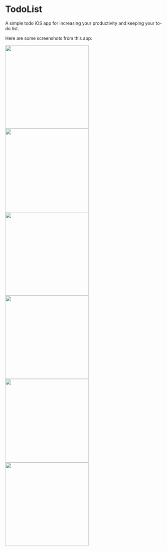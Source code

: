 # TodoList
A simple todo iOS app for increasing your productivity and keeping your to-do list.

Here are some screenshots from this app:
<p float="left">
  <img src="https://user-images.githubusercontent.com/37738870/147091588-a9a3298f-2f69-4aec-9160-65fcde5629dd.png" width="266" />
  <img src="https://user-images.githubusercontent.com/37738870/147091805-0e263ae9-b01c-48e5-8518-5e4beb446b4b.png" width="266" />
  <img src="https://user-images.githubusercontent.com/37738870/147091838-fd59c4e9-7b6f-4882-bb81-5ac379958e69.png" width="266" />
  <img src="https://user-images.githubusercontent.com/37738870/147091693-901e5e64-4579-4d9c-884e-f6a466e24f26.png" width="266" />
  <img src="https://user-images.githubusercontent.com/37738870/147091755-f32ba916-33cf-44bc-a870-b66a0b3916c5.png" width="266" />
  <img src="https://user-images.githubusercontent.com/37738870/147091774-a7b1d285-a054-4a06-8fea-db04791845c7.png" width="266" />
</p>
